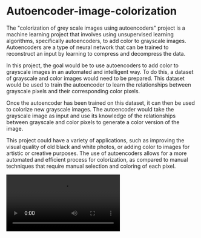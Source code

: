 # Autoencoder-image-colorization
The "colorization of grey scale images using autoencoders" project is a machine learning project that involves using unsupervised learning algorithms, specifically autoencoders, to add color to grayscale images. Autoencoders are a type of neural network that can be trained to reconstruct an input by learning to compress and decompress the data.

In this project, the goal would be to use autoencoders to add color to grayscale images in an automated and intelligent way. To do this, a dataset of grayscale and color images would need to be prepared. This dataset would be used to train the autoencoder to learn the relationships between grayscale pixels and their corresponding color pixels.

Once the autoencoder has been trained on this dataset, it can then be used to colorize new grayscale images. The autoencoder would take the grayscale image as input and use its knowledge of the relationships between grayscale and color pixels to generate a color version of the image.

This project could have a variety of applications, such as improving the visual quality of old black and white photos, or adding color to images for artistic or creative purposes. The use of autoencoders allows for a more automated and efficient process for colorization, as compared to manual techniques that require manual selection and coloring of each pixel.

<video src="https://github.com/Danushkumar-V/Autoencoder-image-colorization/blob/main/Kazam_screencast_00001.mp4" controls>
  Your browser does not support the video tag.
</video>
